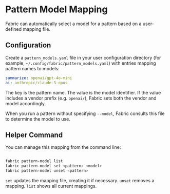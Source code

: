 # Pattern Model Mapping

Fabric can automatically select a model for a pattern based on a user-defined mapping file.

## Configuration

Create a `pattern_models.yaml` file in your user configuration directory (for example, `~/.config/fabric/pattern_models.yaml`) with entries mapping pattern names to models:

```yaml
summarize: openai/gpt-4o-mini
ai: anthropic/claude-3-opus
```

The key is the pattern name. The value is the model identifier. If the value includes a vendor prefix (e.g. `openai/`), Fabric sets both the vendor and model accordingly.

When you run a pattern without specifying `--model`, Fabric consults this file to determine the model to use.

## Helper Command

You can manage this mapping from the command line:

```bash

fabric pattern-model list
fabric pattern-model set <pattern> <model>
fabric pattern-model unset <pattern>
```

`set` updates the mapping file, creating it if necessary. `unset` removes a mapping. `list` shows all current mappings.
